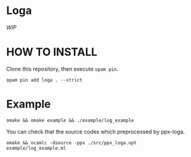 # Loga

*WIP*

# HOW TO INSTALL

Clone this repository, then execute `opam pin`.
```
opam pin add loga . --strict
```

# Example

``` 
omake && omake example && ./example/log_example 
```

You can check that the source codes which preprocessed by ppx-loga.
```
omake && ocamlc -dsource -ppx ./src/ppx_loga.opt example/log_example.ml
```
